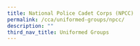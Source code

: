 ```yaml
---
title: National Police Cadet Corps (NPCC)
permalink: /cca/uniformed-groups/npcc/
description: ""
third_nav_title: Uniformed Groups
---
```

